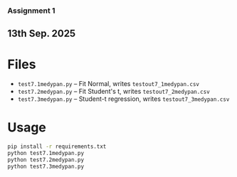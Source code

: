 ### Assignment 1 
## 13th Sep. 2025
# Files
- `test7.1medypan.py`  – Fit Normal, writes `testout7_1medypan.csv`
- `test7.2medypan.py`  – Fit Student's t, writes `testout7_2medypan.csv`
- `test7.3medypan.py`  – Student-t regression, writes `testout7_3medypan.csv`

# Usage
```bash
pip install -r requirements.txt
python test7.1medypan.py
python test7.2medypan.py
python test7.3medypan.py
